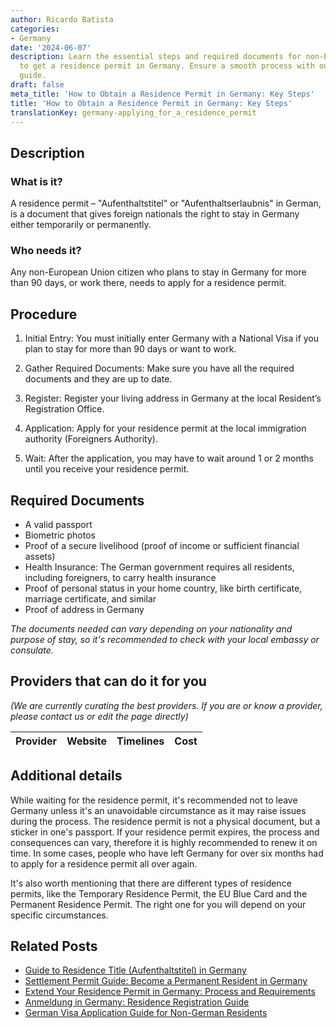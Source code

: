 ```yaml
---
author: Ricardo Batista
categories:
- Germany
date: '2024-06-07'
description: Learn the essential steps and required documents for non-EU citizens
  to get a residence permit in Germany. Ensure a smooth process with our detailed
  guide.
draft: false
meta_title: 'How to Obtain a Residence Permit in Germany: Key Steps'
title: 'How to Obtain a Residence Permit in Germany: Key Steps'
translationKey: germany-applying_for_a_residence_permit
---
```


## Description
### What is it?
A residence permit – "Aufenthaltstitel" or "Aufenthaltserlaubnis" in German, is a document that gives foreign nationals the right to stay in Germany either temporarily or permanently.

### Who needs it?
Any non-European Union citizen who plans to stay in Germany for more than 90 days, or work there, needs to apply for a residence permit. 

## Procedure
1. Initial Entry: You must initially enter Germany with a National Visa if you plan to stay for more than 90 days or want to work.

2. Gather Required Documents: Make sure you have all the required documents and they are up to date.

3. Register: Register your living address in Germany at the local Resident’s Registration Office.

4. Application: Apply for your residence permit at the local immigration authority (Foreigners Authority).

5. Wait: After the application, you may have to wait around 1 or 2 months until you receive your residence permit.

## Required Documents
- A valid passport
- Biometric photos
- Proof of a secure livelihood (proof of income or sufficient financial assets)
- Health Insurance: The German government requires all residents, including foreigners, to carry health insurance
- Proof of personal status in your home country, like birth certificate, marriage certificate, and similar
- Proof of address in Germany

*The documents needed can vary depending on your nationality and purpose of stay, so it's recommended to check with your local embassy or consulate.*

## Providers that can do it for you

_(We are currently curating the best providers. If you are or know a provider, please contact us or edit the page directly)_

| Provider        |     Website     |     Timelines    |       Cost      |
| :-------------: | :-------------: |  :-------------: | :-------------: |

## Additional details
While waiting for the residence permit, it's recommended not to leave Germany unless it's an unavoidable circumstance as it may raise issues during the process. The residence permit is not a physical document, but a sticker in one's passport. If your residence permit expires, the process and consequences can vary, therefore it is highly recommended to renew it on time. In some cases, people who have left Germany for over six months had to apply for a residence permit all over again. 

It's also worth mentioning that there are different types of residence permits, like the Temporary Residence Permit, the EU Blue Card and the Permanent Residence Permit. The right one for you will depend on your specific circumstances.
## Related Posts

- [Guide to Residence Title (Aufenthaltstitel) in Germany](https://tramitit.com/guides/germany/application_for_a_residence_title/)
- [Settlement Permit Guide: Become a Permanent Resident in Germany](https://tramitit.com/guides/germany/application_for_a_settlement_permit/)
- [Extend Your Residence Permit in Germany: Process and Requirements](https://tramitit.com/guides/germany/extension_of_residence_permit/)
- [Anmeldung in Germany: Residence Registration Guide](https://tramitit.com/guides/germany/registration_of_residence/)
- [German Visa Application Guide for Non-German Residents](https://tramitit.com/guides/germany/visa_application/)